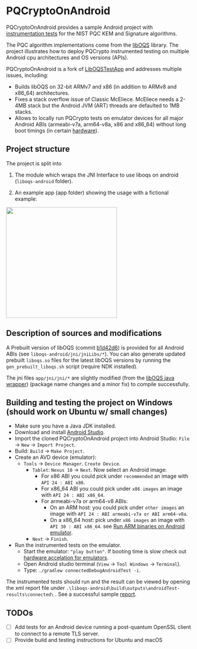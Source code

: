# PQCryptoOnAndroid
  
PQCryptoOnAndroid provides a sample Android project with [instrumentation tests](https://developer.android.com/reference/android/app/Instrumentation) for the NIST PQC KEM and Signature algorithms.

The PQC algorithm implementations come from the [libOQS](https://github.com/open-quantum-safe/liboqs) library.
The project illustrates how to deploy PQCrypto instrumented testing on multiple Android cpu architectures and OS versions (APIs).

PQCryptoOnAndroid is a fork of [LibOQSTestApp](https://github.com/Hatzen/LibOQSTestApp) and addresses multiple issues, including:
* Builds libOQS on 32-bit ARMv7 and x86 (in addition to ARMv8 and x86_64) architectures.
* Fixes a stack overflow issue of Classic McEliece. McEliece needs a 2-4MB stack but the Android JVM (ART) threads are defaulted to 1MB stacks.
* Allows to locally run PQCrypto tests on emulator devices for all major Android ABIs (armeabi-v7a, arm64-v8a, x86 and x86_64) without long boot timings (in certain [hardware](https://developer.android.com/studio/run/emulator-acceleration#vm-windows)).

## Project structure

The project is split into 
  
1. The module which wraps the JNI Interface to use liboqs on android (`liboqs-android` folder).

2. An example app (app folder) showing the usage with a fictional example:

<img src="https://user-images.githubusercontent.com/21283655/114078514-53566d00-98a9-11eb-919e-b587c62e41bd.png" height="300">  

## Description of sources and modifications

A Prebuilt version of libOQS (commit [b1d42d6](https://github.com/open-quantum-safe/liboqs/commit/b1d42d61f63aa61ce007ada7939e326e0d6e896c)) is provided for all Android ABIs (see `liboqs-android/jni/jniLibs/*`).
You can also generate updated prebuilt `liboqs.so` files for the latest libOQS versions by running the `gen_prebuilt_liboqs.sh` script (require NDK installed). 

The jni files `app/jni/jni/*` are slightly modified (from the [libOQS java wrapper](https://github.com/open-quantum-safe/liboqs-java)) (package name changes and a minor fix) to compile successfully.  
  
## Building and testing the project on Windows (should work on Ubuntu w/ small changes)
- Make sure you have a Java JDK installed.
- Download and install [Android Studio](https://developer.android.com/studio).
- Import the cloned PQCryptoOnAndroid project into Android Studio: `File` -> `New` -> `Import Project`.
- Build: `Build` -> `Make Project`.
- Create an AVD device (emulator):
	- `Tools` -> `Device Manager`. `Create Device`.
		- `Tablet`: `Nexus 10` -> `Next`. Now select an Android image:
			* For x86 ABI you could pick under `recommended` an image with `API 24 : ABI x86`.
			* For x86_64 ABI you could pick under `x86 images` an image with `API 24 : ABI x86_64`.
			* For armeabi-v7a or arm64-v8 ABIs:
				* On an ARM host: you could pick under `other images` an image with `API 24 : ABI armeabi-v7a or ABI arm64-v8a`.
				* On a x86_64 host: pick under `x86 images` an image with `API 30 : ABI x86_64`. see [Run ARM binaries on Android emulator](https://android-developers.googleblog.com/2020/03/run-arm-apps-on-android-emulator.html).
		- `Next` -> `Finish`.
- Run the instrumented tests on the emulator. 
	- Start the emulator: `"play button"`. If booting time is slow check out [hardware accelation for emulators](https://developer.android.com/studio/run/emulator-acceleration#vm-windows).
	- Open Android studio terminal (`View` -> `Tool Windows` -> `Terminal`).
	- Type: `./gradlew connectedDebugAndroidTest -i`.

The instrumented tests should run and the result can be viewed by opening the xml report file under `.\liboqs-android\build\outputs\androidTest-results\connected\` .
See a successful sample [report](https://github.com/geovandro/PQCryptoOnAndroid/tree/master/liboqs-android/sample-test-report/report.xml).


## TODOs
 - [ ] Add tests for an Android device running a post-quantum OpenSSL client to connect to a remote TLS server.
 - [ ] Provide build and testing instructions for Ubuntu and macOS

